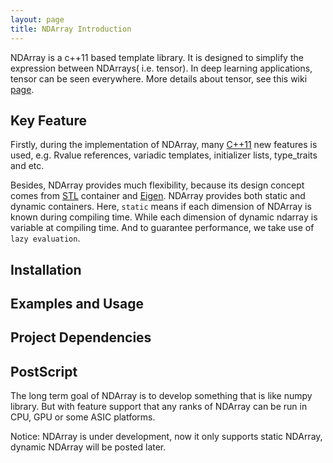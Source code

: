 ```yaml
---
layout: page 
title: NDArray Introduction
---  
```

 
NDArray is a c++11 based template library. It is designed to simplify the expression between NDArrays( i.e. tensor). In deep learning applications, tensor can be seen everywhere. More details about tensor, see this wiki [page](https://en.wikipedia.org/wiki/Tensor).

 
## Key Feature

Firstly, during the implementation of NDArray, many [C++11](https://en.wikipedia.org/wiki/C%2B%2B11) new features is used, e.g. Rvalue references, variadic templates, initializer lists,  type_traits and etc.

Besides, NDArray provides much flexibility, because its design concept comes from [STL](https://en.wikipedia.org/wiki/Standard_Template_Library) container and [Eigen](https://bitbucket.org/eigen/).
NDArray provides both static and dynamic containers. Here, `static` means if each dimension of NDArray is known during compiling time. While each dimension of dynamic ndarray is variable at compiling time. And to guarantee performance, we take use of `lazy evaluation`.

## Installation


## Examples and Usage


## Project Dependencies


## PostScript

The long term goal of NDArray is to develop something that is like numpy library. But with feature support that any ranks of NDArray can be run in CPU, GPU or some ASIC platforms.

Notice: NDArray is under development, now it only supports static NDArray, dynamic NDArray will be posted later.
